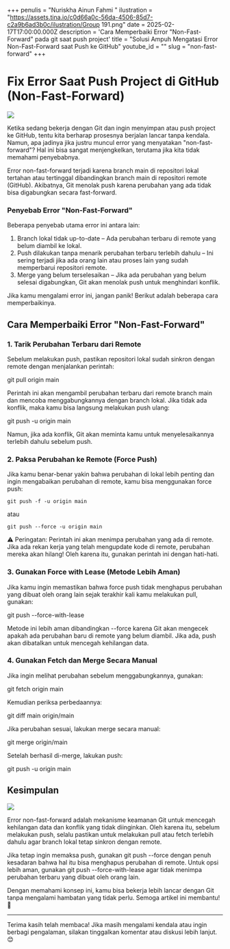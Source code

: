 +++
penulis = "Nuriskha Ainun Fahmi "
ilustration = "https://assets.tina.io/c0d66a0c-56da-4506-85d7-c2a9b6ad3b0c/ilustration/Group 191.png"
date = 2025-02-17T17:00:00.000Z
description = 'Cara Memperbaiki Error "Non-Fast-Forward" pada git saat push project'
title = "Solusi Ampuh Mengatasi Error Non-Fast-Forward saat Push ke GitHub"
youtube_id = ""
slug = "non-fast-forward"
+++

# **Fix Error Saat Push Project di GitHub (Non-Fast-Forward)**

![](/error.png)

Ketika sedang bekerja dengan Git dan ingin menyimpan atau push project ke GitHub, tentu kita berharap prosesnya berjalan lancar tanpa kendala. Namun, apa jadinya jika justru muncul error yang menyatakan "non-fast-forward"? Hal ini bisa sangat menjengkelkan, terutama jika kita tidak memahami penyebabnya.

Error non-fast-forward terjadi karena branch main di repositori lokal tertahan atau tertinggal dibandingkan branch main di repositori remote (GitHub). Akibatnya, Git menolak push karena perubahan yang ada tidak bisa digabungkan secara fast-forward.

### Penyebab Error "Non-Fast-Forward"

Beberapa penyebab utama error ini antara lain:

1. Branch lokal tidak up-to-date – Ada perubahan terbaru di remote yang belum diambil ke lokal.
2. Push dilakukan tanpa menarik perubahan terbaru terlebih dahulu – Ini sering terjadi jika ada orang lain atau proses lain yang sudah memperbarui repositori remote.
3. Merge yang belum terselesaikan – Jika ada perubahan yang belum selesai digabungkan, Git akan menolak push untuk menghindari konflik.

Jika kamu mengalami error ini, jangan panik! Berikut adalah beberapa cara memperbaikinya.

## Cara Memperbaiki Error "Non-Fast-Forward"

### 1. Tarik Perubahan Terbaru dari Remote

Sebelum melakukan push, pastikan repositori lokal sudah sinkron dengan remote dengan menjalankan perintah:

git pull origin main

Perintah ini akan mengambil perubahan terbaru dari remote branch main dan mencoba menggabungkannya dengan branch lokal. Jika tidak ada konflik, maka kamu bisa langsung melakukan push ulang:

git push -u origin main

Namun, jika ada konflik, Git akan meminta kamu untuk menyelesaikannya terlebih dahulu sebelum push.

### 2. Paksa Perubahan ke Remote (Force Push)

Jika kamu benar-benar yakin bahwa perubahan di lokal lebih penting dan ingin mengabaikan perubahan di remote, kamu bisa menggunakan force push:

`git push -f -u origin main `

atau

`git push --force -u origin main`

⚠️ Peringatan: Perintah ini akan menimpa perubahan yang ada di remote. Jika ada rekan kerja yang telah mengupdate kode di remote, perubahan mereka akan hilang! Oleh karena itu, gunakan perintah ini dengan hati-hati.

### 3. Gunakan Force with Lease (Metode Lebih Aman)

Jika kamu ingin memastikan bahwa force push tidak menghapus perubahan yang dibuat oleh orang lain sejak terakhir kali kamu melakukan pull, gunakan:

git push --force-with-lease

Metode ini lebih aman dibandingkan --force karena Git akan mengecek apakah ada perubahan baru di remote yang belum diambil. Jika ada, push akan dibatalkan untuk mencegah kehilangan data.

### 4. Gunakan Fetch dan Merge Secara Manual

Jika ingin melihat perubahan sebelum menggabungkannya, gunakan:

git fetch origin main

Kemudian periksa perbedaannya:

git diff main origin/main

Jika perubahan sesuai, lakukan merge secara manual:

git merge origin/main

Setelah berhasil di-merge, lakukan push:

git push -u origin main

## Kesimpulan

![](/tutorial/image_2025-02-18_21-18-15.png)

Error non-fast-forward adalah mekanisme keamanan Git untuk mencegah kehilangan data dan konflik yang tidak diinginkan. Oleh karena itu, sebelum melakukan push, selalu pastikan untuk melakukan pull atau fetch terlebih dahulu agar branch lokal tetap sinkron dengan remote.

Jika tetap ingin memaksa push, gunakan git push --force dengan penuh kesadaran bahwa hal itu bisa menghapus perubahan di remote. Untuk opsi lebih aman, gunakan git push --force-with-lease agar tidak menimpa perubahan terbaru yang dibuat oleh orang lain.

Dengan memahami konsep ini, kamu bisa bekerja lebih lancar dengan Git tanpa mengalami hambatan yang tidak perlu. Semoga artikel ini membantu! 🚀

***

Terima kasih telah membaca! Jika masih mengalami kendala atau ingin berbagi pengalaman, silakan tinggalkan komentar atau diskusi lebih lanjut. 😊
